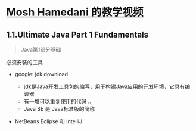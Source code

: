 # [Mosh Hamedani 的教学视频](https://www.bilibili.com/video/BV1oQ4y1h7Pp/?spm_id_from=333.337.search-card.all.click&vd_source=0efa2f40d2b0373aa1de4b8c7c1a372f)


## 1.1.Ultimate Java Part 1 Fundamentals
> Java第1部分基础

必须安装的工具
- google: jdk download
    - jdk是Java开发工具包的缩写，用于构建Java应用的开发环境，它具有编译器
    - 有一堆可以重复使用的代码 ..
    - Java SE 是 Java标准版的简称

- NetBeans Eclipse 和 IntelliJ
